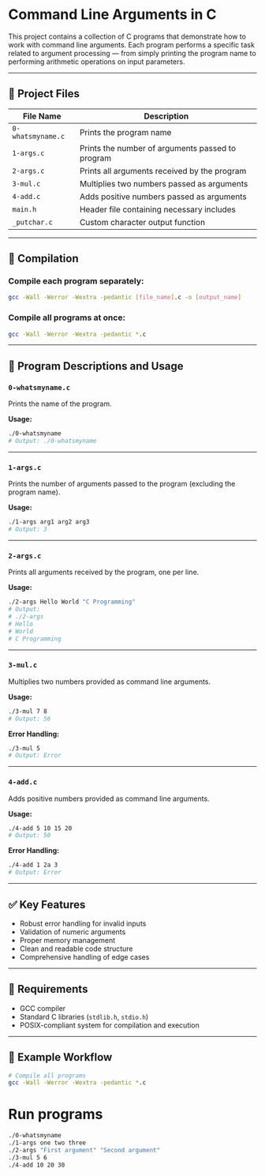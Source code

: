 # Command Line Arguments in C

This project contains a collection of C programs that demonstrate how to work with command line arguments. Each program performs a specific task related to argument processing — from simply printing the program name to performing arithmetic operations on input parameters.

---

## 📁 Project Files

| File Name         | Description                                      |
|-------------------|--------------------------------------------------|
| `0-whatsmyname.c` | Prints the program name                          |
| `1-args.c`        | Prints the number of arguments passed to program |
| `2-args.c`        | Prints all arguments received by the program     |
| `3-mul.c`         | Multiplies two numbers passed as arguments       |
| `4-add.c`         | Adds positive numbers passed as arguments        |
| `main.h`          | Header file containing necessary includes        |
| `_putchar.c`      | Custom character output function                 |

---

## 🧪 Compilation

### Compile each program separately:
```bash
gcc -Wall -Werror -Wextra -pedantic [file_name].c -o [output_name]
```

### Compile all programs at once:
```bash
gcc -Wall -Werror -Wextra -pedantic *.c
```

---

## 📜 Program Descriptions and Usage

### `0-whatsmyname.c`
Prints the name of the program.

**Usage:**
```bash
./0-whatsmyname
# Output: ./0-whatsmyname
```

---

### `1-args.c`
Prints the number of arguments passed to the program (excluding the program name).

**Usage:**
```bash
./1-args arg1 arg2 arg3
# Output: 3
```

---

### `2-args.c`
Prints all arguments received by the program, one per line.

**Usage:**
```bash
./2-args Hello World "C Programming"
# Output:
# ./2-args
# Hello
# World
# C Programming
```

---

### `3-mul.c`
Multiplies two numbers provided as command line arguments.

**Usage:**
```bash
./3-mul 7 8
# Output: 56
```

**Error Handling:**
```bash
./3-mul 5
# Output: Error
```

---

### `4-add.c`
Adds positive numbers provided as command line arguments.

**Usage:**
```bash
./4-add 5 10 15 20
# Output: 50
```

**Error Handling:**
```bash
./4-add 1 2a 3
# Output: Error
```

---

## ✅ Key Features

- Robust error handling for invalid inputs  
- Validation of numeric arguments  
- Proper memory management  
- Clean and readable code structure  
- Comprehensive handling of edge cases

---

## 🧰 Requirements

- GCC compiler  
- Standard C libraries (`stdlib.h`, `stdio.h`)  
- POSIX-compliant system for compilation and execution

---

## 🚀 Example Workflow

```bash
# Compile all programs
gcc -Wall -Werror -Wextra -pedantic *.c
```
# Run programs
```bash
./0-whatsmyname
./1-args one two three
./2-args "First argument" "Second argument"
./3-mul 5 6
./4-add 10 20 30
```
